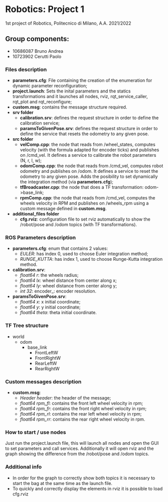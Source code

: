 # Robotics: Project 1

1st project of Robotics, Politecnico di Milano, A.A. 2021/2022

## Group components:
- 10686087 Bruno Andrea
- 10723902 Cerutti Paolo

### Files description
- **parameters.cfg**: File containing the creation of the enumeration for dynamic parameter reconfiguration;
- **project.launch**: Sets the inital parameters and the statics transformations and it launches all nodes, rviz, rqt_service_caller, rqt_plot and rqt_reconfigure;
- **custom.msg**: contains the message structure required.
- **srv folder**
	- **calibration.srv**: defines the request structure in order to define the calibration service;
	- **paramsToGivenPose.srv**: defines the request structure in order to define the service that resets the odometry to any given pose.
- **src folder**
	- **velComp.cpp**: the node that reads from /wheel_states, computes velocity (with the formula adapted for encoder ticks) and publishes on /cmd_vel. It defines a service to calibrate the robot parameters (N, r, l, w);
	- **odomComp.cpp**: the node that reads from /cmd_vel, computes robot odometry and publishes on /odom. It defines a service to reset the odometry to any given pose. Adds the posibility to set dynamically the integration method (via **parameters.cfg**);
	- **tfBroadcaster.cpp**: the node that does a TF transformation: odom->base_link;
	- **rpmComp.cpp**: the node that reads from /cmd_vel, computes the wheels velocity in RPM and publishes on /wheels_rpm using a custom message defined in **custom.msg**.
- **additional_files folder**
	- **cfg.rviz**: configuration file to set rviz automatically to show the /robot/pose and /odom topics (with TF transformations).

### ROS Parameters description
- **parameters.cfg**: enum that contains 2 values: 
	- _EULER_: has index 0, used to choose Euler integration method;
	- _RUNGE_KUTTA_: has index 1, used to choose Runge-Kutta integration method.
- **calibration.srv**: 
	- _float64 r_: the wheels radius; 
	- _float64 lx_: wheel distance from center along x; 
	- _float64 ly_: wheel distance from center along y; 
	- _int 32_: encoder_: encoder resolution.
- **paramsToGivenPose.srv**:
	- _float64 x_: x initial coordinate;
	- _float64 y_: y initial coordinate;
	- _float64 theta_: theta initial coordinate.

### TF Tree structure
- world
	- odom
		- base_link
			- FrontLeftW
			- FrontRightW
			- RearLeftW
			- RearRightW

### Custom messages description
- **custom.msg**:
	- _Header header_: the header of the message;
	- _float64 rpm_fl_: contains the front left wheel velocity in rpm;
	- _float64 rpm_fr_: contains the front right wheel velocity in rpm;
	- _float64 rpm_rl_: contains the rear left wheel velocity in rpm;
	- _float64 rpm_rr_: contains the rear right wheel velocity in rpm.

### How to start / use nodes
Just run the project.launch file, this will launch all nodes and open the GUI to set parameters and call services. Additionally it will open rviz and the graph showing the difference from the /robot/pose and /odom topics. 

### Additional info
- In order for the graph to correctly show both topics it is necessary to start the bag at the same time as the launch file.
- To quickly and correctly display the elements in rviz it is possible to load cfg.rviz
